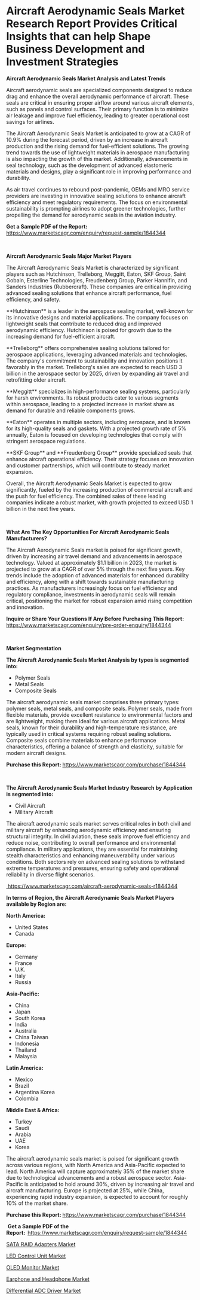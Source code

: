<p><h1>Aircraft Aerodynamic Seals Market Research Report Provides Critical Insights that can help Shape Business Development and Investment Strategies</h1></p><p><strong>Aircraft Aerodynamic Seals Market Analysis and Latest Trends</strong></p>
<p><p>Aircraft aerodynamic seals are specialized components designed to reduce drag and enhance the overall aerodynamic performance of aircraft. These seals are critical in ensuring proper airflow around various aircraft elements, such as panels and control surfaces. Their primary function is to minimize air leakage and improve fuel efficiency, leading to greater operational cost savings for airlines. </p><p>The Aircraft Aerodynamic Seals Market is anticipated to grow at a CAGR of 10.9% during the forecast period, driven by an increase in aircraft production and the rising demand for fuel-efficient solutions. The growing trend towards the use of lightweight materials in aerospace manufacturing is also impacting the growth of this market. Additionally, advancements in seal technology, such as the development of advanced elastomeric materials and designs, play a significant role in improving performance and durability. </p><p>As air travel continues to rebound post-pandemic, OEMs and MRO service providers are investing in innovative sealing solutions to enhance aircraft efficiency and meet regulatory requirements. The focus on environmental sustainability is prompting airlines to adopt greener technologies, further propelling the demand for aerodynamic seals in the aviation industry.</p></p>
<p><strong>Get a Sample PDF of the Report:&nbsp;</strong> <a href="https://www.marketscagr.com/enquiry/request-sample/1844344?utm_campaign=1944&utm_medium=2&utm_source=Github&utm_content=ia&utm_term=28022025&utm_id=aircraft-aerodynamic-seals">https://www.marketscagr.com/enquiry/request-sample/1844344</a></p>
<p>&nbsp;</p>
<p><strong>Aircraft Aerodynamic Seals Major Market Players</strong></p>
<p><p>The Aircraft Aerodynamic Seals Market is characterized by significant players such as Hutchinson, Trelleborg, Meggitt, Eaton, SKF Group, Saint Gobain, Esterline Technologies, Freudenberg Group, Parker Hannifin, and Sanders Industries (Rubbercraft). These companies are critical in providing advanced sealing solutions that enhance aircraft performance, fuel efficiency, and safety.</p><p>**Hutchinson** is a leader in the aerospace sealing market, well-known for its innovative designs and material applications. The company focuses on lightweight seals that contribute to reduced drag and improved aerodynamic efficiency. Hutchinson is poised for growth due to the increasing demand for fuel-efficient aircraft.</p><p>**Trelleborg** offers comprehensive sealing solutions tailored for aerospace applications, leveraging advanced materials and technologies. The company's commitment to sustainability and innovation positions it favorably in the market. Trelleborg's sales are expected to reach USD 3 billion in the aerospace sector by 2025, driven by expanding air travel and retrofitting older aircraft.</p><p>**Meggitt** specializes in high-performance sealing systems, particularly for harsh environments. Its robust products cater to various segments within aerospace, leading to a projected increase in market share as demand for durable and reliable components grows.</p><p>**Eaton** operates in multiple sectors, including aerospace, and is known for its high-quality seals and gaskets. With a projected growth rate of 5% annually, Eaton is focused on developing technologies that comply with stringent aerospace regulations.</p><p>**SKF Group** and **Freudenberg Group** provide specialized seals that enhance aircraft operational efficiency. Their strategy focuses on innovation and customer partnerships, which will contribute to steady market expansion.</p><p>Overall, the Aircraft Aerodynamic Seals Market is expected to grow significantly, fueled by the increasing production of commercial aircraft and the push for fuel efficiency. The combined sales of these leading companies indicate a robust market, with growth projected to exceed USD 1 billion in the next five years.</p></p>
<p>&nbsp;</p>
<p><strong>What Are The Key Opportunities For Aircraft Aerodynamic Seals Manufacturers?</strong></p>
<p><p>The Aircraft Aerodynamic Seals market is poised for significant growth, driven by increasing air travel demand and advancements in aerospace technology. Valued at approximately $1.1 billion in 2023, the market is projected to grow at a CAGR of over 5% through the next five years. Key trends include the adoption of advanced materials for enhanced durability and efficiency, along with a shift towards sustainable manufacturing practices. As manufacturers increasingly focus on fuel efficiency and regulatory compliance, investments in aerodynamic seals will remain critical, positioning the market for robust expansion amid rising competition and innovation.</p></p>
<p><strong>Inquire or Share Your Questions If Any Before Purchasing This Report:</strong> <a href="https://www.marketscagr.com/enquiry/pre-order-enquiry/1844344?utm_campaign=1944&utm_medium=2&utm_source=Github&utm_content=ia&utm_term=28022025&utm_id=aircraft-aerodynamic-seals">https://www.marketscagr.com/enquiry/pre-order-enquiry/1844344</a></p>
<p>&nbsp;</p>
<p><strong>Market Segmentation</strong></p>
<p><strong>The Aircraft Aerodynamic Seals Market Analysis by types is segmented into:</strong></p>
<p><ul><li>Polymer Seals</li><li>Metal Seals</li><li>Composite Seals</li></ul></p>
<p><p>The aircraft aerodynamic seals market comprises three primary types: polymer seals, metal seals, and composite seals. Polymer seals, made from flexible materials, provide excellent resistance to environmental factors and are lightweight, making them ideal for various aircraft applications. Metal seals, known for their durability and high-temperature resistance, are typically used in critical systems requiring robust sealing solutions. Composite seals combine materials to enhance performance characteristics, offering a balance of strength and elasticity, suitable for modern aircraft designs.</p></p>
<p><strong>Purchase this Report:&nbsp;</strong><a href="https://www.marketscagr.com/purchase/1844344?utm_campaign=1944&utm_medium=2&utm_source=Github&utm_content=ia&utm_term=28022025&utm_id=aircraft-aerodynamic-seals">https://www.marketscagr.com/purchase/1844344</a></p>
<p>&nbsp;</p>
<p><strong>The Aircraft Aerodynamic Seals Market Industry Research by Application is segmented into:</strong></p>
<p><ul><li>Civil Aircraft</li><li>Military Aircraft</li></ul></p>
<p><p>The aircraft aerodynamic seals market serves critical roles in both civil and military aircraft by enhancing aerodynamic efficiency and ensuring structural integrity. In civil aviation, these seals improve fuel efficiency and reduce noise, contributing to overall performance and environmental compliance. In military applications, they are essential for maintaining stealth characteristics and enhancing maneuverability under various conditions. Both sectors rely on advanced sealing solutions to withstand extreme temperatures and pressures, ensuring safety and operational reliability in diverse flight scenarios.</p></p>
<p><a href="https://www.marketscagr.com/aircraft-aerodynamic-seals-r1844344?utm_campaign=1944&utm_medium=2&utm_source=Github&utm_content=ia&utm_term=28022025&utm_id=aircraft-aerodynamic-seals">&nbsp;https://www.marketscagr.com/aircraft-aerodynamic-seals-r1844344</a></p>
<p><strong>In terms of Region, the Aircraft Aerodynamic Seals Market Players available by Region are:</strong></p>
<p>
    <p> <strong> North America: </strong>
        <ul>
            <li>United States</li>
            <li>Canada</li>
        </ul>
        </p> 
    <p> <strong> Europe: </strong>
        <ul>
            <li>Germany</li>
            <li>France</li>
            <li>U.K.</li>
            <li>Italy</li>
            <li>Russia</li>
        </ul>
        </p> 
    <p> <strong> Asia-Pacific: </strong>
        <ul>
            <li>China</li>
            <li>Japan</li>
            <li>South Korea</li>
            <li>India</li>
            <li>Australia</li>
            <li>China Taiwan</li>
            <li>Indonesia</li>
            <li>Thailand</li>
            <li>Malaysia</li>
        </ul>
        </p> 
    <p> <strong> Latin America: </strong>
        <ul>
            <li>Mexico</li>
            <li>Brazil</li>
            <li>Argentina Korea</li>
            <li>Colombia</li>
        </ul>
        </p> 
    <p> <strong> Middle East & Africa: </strong>
        <ul>
            <li>Turkey</li>
            <li>Saudi</li>
            <li>Arabia</li>
            <li>UAE</li>
            <li>Korea</li>
        </ul>
    </p>
    </p>
<p><p>The aircraft aerodynamic seals market is poised for significant growth across various regions, with North America and Asia-Pacific expected to lead. North America will capture approximately 35% of the market share due to technological advancements and a robust aerospace sector. Asia-Pacific is anticipated to hold around 30%, driven by increasing air travel and aircraft manufacturing. Europe is projected at 25%, while China, experiencing rapid industry expansion, is expected to account for roughly 10% of the market share.</p></p>
<p><strong>Purchase this Report: </strong><a href="https://www.marketscagr.com/purchase/1844344?utm_campaign=1944&utm_medium=2&utm_source=Github&utm_content=ia&utm_term=28022025&utm_id=aircraft-aerodynamic-seals">https://www.marketscagr.com/purchase/1844344</a></p>
<p>&nbsp;<strong>Get a Sample PDF of the Report:&nbsp;&nbsp;</strong><a href="https://www.marketscagr.com/enquiry/request-sample/1844344?utm_campaign=1944&utm_medium=2&utm_source=Github&utm_content=ia&utm_term=28022025&utm_id=aircraft-aerodynamic-seals">https://www.marketscagr.com/enquiry/request-sample/1844344</a></p>
<p><strong></strong></p>
<p><p><a href="https://github.com/irfadac/Market-Research-Report-List-5/blob/main/sata-raid-adapters-market.md?utm_campaign=1944&utm_medium=2&utm_source=Github&utm_content=ia&utm_term=28022025&utm_id=aircraft-aerodynamic-seals">SATA RAID Adapters Market</a></p><p><a href="https://github.com/pockettifere14/Market-Research-Report-List-1/blob/main/led-control-unit-market.md?utm_campaign=1944&utm_medium=2&utm_source=Github&utm_content=ia&utm_term=28022025&utm_id=aircraft-aerodynamic-seals">LED Control Unit Market</a></p><p><a href="https://github.com/JakirUddin651/Market-Research-Report-List-1/blob/main/oled-monitor-market.md?utm_campaign=1944&utm_medium=2&utm_source=Github&utm_content=ia&utm_term=28022025&utm_id=aircraft-aerodynamic-seals">OLED Monitor Market</a></p><p><a href="https://github.com/ashepherd82/Market-Research-Report-List-7/blob/main/earphone-and-headphone-market.md?utm_campaign=1944&utm_medium=2&utm_source=Github&utm_content=ia&utm_term=28022025&utm_id=aircraft-aerodynamic-seals">Earphone and Headphone Market</a></p><p><a href="https://github.com/billejuman43/Market-Research-Report-List-1/blob/main/differential-adc-driver-market.md?utm_campaign=1944&utm_medium=2&utm_source=Github&utm_content=ia&utm_term=28022025&utm_id=aircraft-aerodynamic-seals">Differential ADC Driver Market</a></p></p>